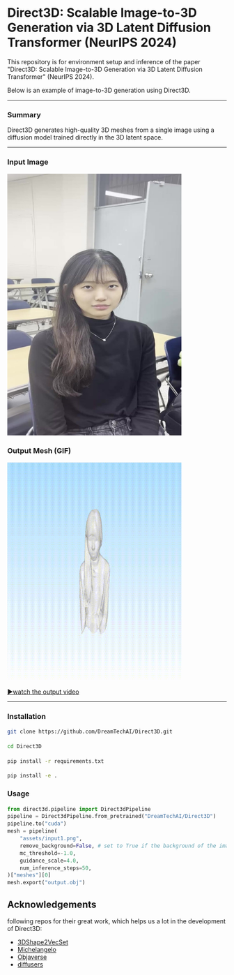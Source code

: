 
# Direct3D: Scalable Image-to-3D Generation via 3D Latent Diffusion Transformer (NeurIPS 2024)

This repository is for environment setup and inference of the paper "Direct3D: Scalable Image-to-3D Generation via 3D Latent Diffusion Transformer" (NeurIPS 2024).

Below is an example of image-to-3D generation using Direct3D.

---

### Summary

Direct3D generates high-quality 3D meshes from a single image using a diffusion model trained directly in the 3D latent space.

---

### Input Image

<img src="assets/input1.png" width="400" height="600"/>

### Output Mesh (GIF)

<img src="assets/output1.gif" width="400" height="500"/>

[▶watch the output video](assets/output1.mp4)

---

### Installation

```sh
git clone https://github.com/DreamTechAI/Direct3D.git

cd Direct3D

pip install -r requirements.txt

pip install -e .
```

### Usage

```python
from direct3d.pipeline import Direct3dPipeline
pipeline = Direct3dPipeline.from_pretrained("DreamTechAI/Direct3D")
pipeline.to("cuda")
mesh = pipeline(
    "assets/input1.png",
    remove_background=False, # set to True if the background of the image needs to be removed
    mc_threshold=-1.0,
    guidance_scale=4.0,
    num_inference_steps=50,
)["meshes"][0]
mesh.export("output.obj")
```

## Acknowledgements

following repos for their great work, which helps us a lot in the development of Direct3D:

- [3DShape2VecSet](https://github.com/1zb/3DShape2VecSet/tree/master)
- [Michelangelo](https://github.com/NeuralCarver/Michelangelo)
- [Objaverse](https://objaverse.allenai.org/)
- [diffusers](https://github.com/huggingface/diffusers)


